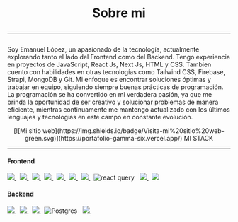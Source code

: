 <p align=center>
  <h1 align="center">Sobre mi<hr/></h1>
  <p>
    Soy Emanuel López, un apasionado de la tecnología, actualmente explorando tanto el lado del Frontend como del Backend. Tengo experiencia en proyectos de JavaScript, React Js, Next Js, HTML y CSS. Tambien cuento con habilidades en otras tecnologías como Tailwind CSS, Firebase, Strapi, MongoDB y Git. Mi enfoque es encontrar soluciones óptimas y trabajar en equipo, siguiendo siempre buenas prácticas de programación. La programación se ha convertido en mi verdadera pasión, ya que me brinda la oportunidad de ser creativo y solucionar problemas de manera eficiente, mientras continuamente me mantengo actualizado con los últimos lenguajes y tecnologías en este campo en constante evolución.
  </p>
</p>
<p align="center">
[![Mi sitio web](https://img.shields.io/badge/Visita-mi%20sitio%20web-green.svg)](https://portafolio-gamma-six.vercel.app/)
</p?

<h3 align="center">MI STACK<hr/></h3>

<h4>Frontend</h4>
<p>
  <a href='https://developer.mozilla.org/en-US/docs/Web/Guide/HTML/HTML5'>
    <img src="https://img.shields.io/badge/html5-e34f26.svg?&style=for-the-badge&logo=html5&logoColor=white" />
  </a>
  &nbsp;
  <a href='https://developer.mozilla.org/en-US/docs/Web/CSS'>
    <img src="https://img.shields.io/badge/css3-1572B6.svg?&style=for-the-badge&logo=css3&logoColor=white" />
  </a>
  &nbsp;
  <a href='https://sass-lang.com/'>
    <img src="https://img.shields.io/badge/sass-cc6699.svg?&style=for-the-badge&logo=sass&logoColor=white" />
  </a>
  &nbsp;
  <a href='https://developer.mozilla.org/en-US/docs/Web/JavaScript/Guide'>
    <img src="https://img.shields.io/badge/javascript-F7DF1E.svg?&style=for-the-badge&logo=javascript&logoColor=black" />
  </a>
  &nbsp;
 <a href='https://www.react.org/'>
   <img src='https://img.shields.io/badge/react-61DAFB?logoWidth=30&labelColor=black&style=for-the-badge&logo=react' />
 </a>
  &nbsp;
  <a href='https://redux.js.org/'>
    <img src='https://img.shields.io/badge/redux-764ABC?logoWidth=30&labelColor=black&style=for-the-badge&logo=redux' />
  </a>
  &nbsp;
  <a href='https://nextjs.org/'>
    <img src="https://img.shields.io/badge/next.js-ffffff?style=for-the-badge&logo=next.js&logoColor=000" />
  </a>
  &nbsp;
  <img  alt="react query"  src="https://img.shields.io/badge/React%20Query-FF4154.svg?style=for-the-badge&logo=React-Query&logoColor=white" />
  &nbsp;
  <a href='https://tailwindcss.com/'>
    <img src='https://img.shields.io/badge/tailwind css-38B2AC?logo=tailwind-css&logoColor=white&style=for-the-badge' />
  </a>
  &nbsp;
  <a href='https://www.framer.com/docs/'>
    <img src="https://img.shields.io/badge/Framer motion-0055FF.svg?&style=for-the-badge&logo=framer&logoColor=white" />
  </a>
</p>

<h4>Backend</h4>
<p>
  <a href='https://nodejs.org/en/about/'>
    <img src="https://img.shields.io/badge/node.js-339933?logo=node.js&logoWidth=30&labelColor=black&style=for-the-badge" />
  </a>
  &nbsp;
  <a href='https://expressjs.com/'>
    <img src="https://img.shields.io/badge/Express-ffffff.svg?&style=for-the-badge&logo=express&logoColor=black" />
  </a>
  &nbsp;
  <a href='https://www.mongodb.com/'>
    <img src='https://img.shields.io/badge/mongo db-47A248?logo=mongodb&logoColor=white&style=for-the-badge' />
  </a>
  &nbsp;
  <img alt="Postgres" src="https://img.shields.io/badge/PostgreSQL-316192?style=for-the-badge&logo=postgresql&logoColor=white" />
  &nbsp;
  <a href='https://www.prisma.io/'>
    <img src="https://img.shields.io/badge/Prisma-2D3748.svg?&style=for-the-badge&logo=prisma&logoColor=white" />
  </a>
  &nbsp;  
</p>
